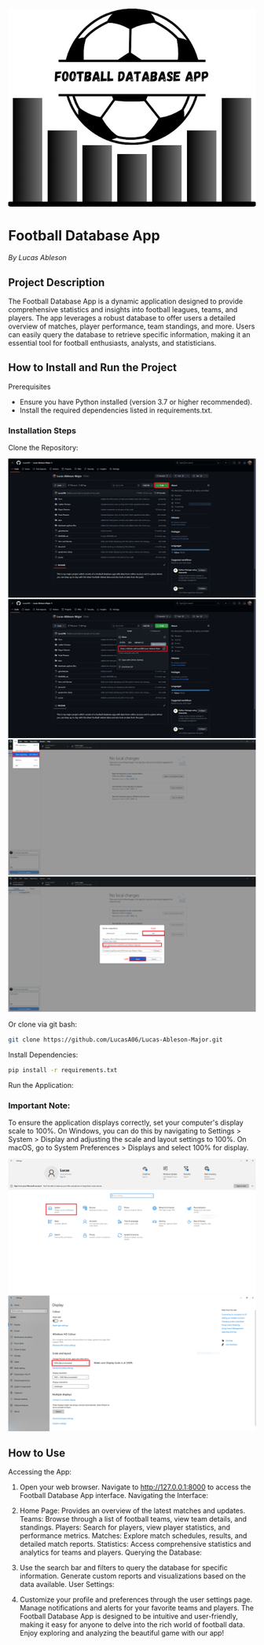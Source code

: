 <p align="center">
  <picture>
    <source media="(prefers-color-scheme: dark)" srcset="./documentation_images/icon.png">
    <img src="./documentation_images/icon.png">
  </picture>
</p>

# Football Database App
*By Lucas Ableson*
## Project Description
The Football Database App is a dynamic application designed to provide comprehensive statistics and insights into football leagues, teams, and players. The app leverages a robust database to offer users a detailed overview of matches, player performance, team standings, and more. Users can easily query the database to retrieve specific information, making it an essential tool for football enthusiasts, analysts, and statisticians.

## How to Install and Run the Project
Prerequisites
* Ensure you have Python installed (version 3.7 or higher recommended).
* Install the required dependencies listed in requirements.txt.

### Installation Steps
Clone the Repository:

![](documentation_images/doc3.PNG)
![](documentation_images/doc4.PNG)
![](documentation_images/doc5.PNG)
![](documentation_images/doc6.PNG)

Or clone via git bash:
```bash
git clone https://github.com/LucasA06/Lucas-Ableson-Major.git
```

Install Dependencies:

```bash
pip install -r requirements.txt
```

Run the Application:


### Important Note:
To ensure the application displays correctly, set your computer's display scale to 100%. On Windows, you can do this by navigating to Settings > System > Display and adjusting the scale and layout settings to 100%. On macOS, go to System Preferences > Displays and select 100% for display.

![](documentation_images/doc1.PNG)
![](documentation_images/doc2.PNG)

## How to Use
Accessing the App:

1. Open your web browser.
Navigate to http://127.0.0.1:8000 to access the Football Database App interface.
Navigating the Interface:

2. Home Page: Provides an overview of the latest matches and updates.
Teams: Browse through a list of football teams, view team details, and standings.
Players: Search for players, view player statistics, and performance metrics.
Matches: Explore match schedules, results, and detailed match reports.
Statistics: Access comprehensive statistics and analytics for teams and players.
Querying the Database:

3. Use the search bar and filters to query the database for specific information.
Generate custom reports and visualizations based on the data available.
User Settings:

4. Customize your profile and preferences through the user settings page.
Manage notifications and alerts for your favorite teams and players.
The Football Database App is designed to be intuitive and user-friendly, making it easy for anyone to delve into the rich world of football data. Enjoy exploring and analyzing the beautiful game with our app!